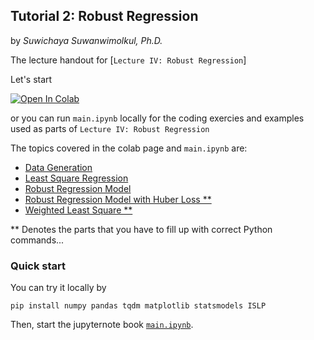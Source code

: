 ## Tutorial 2: Robust Regression 

by *Suwichaya Suwanwimolkul, Ph.D.*

The lecture handout for [`Lecture IV: Robust Regression`] 


Let's start 

<a target="_blank" href="https://colab.research.google.com/github/GabbySuwichaya/Statistical-Learning-EE575/blob/master/Tutorial2/main.ipynb">
  <img src="https://colab.research.google.com/assets/colab-badge.svg" alt="Open In Colab"/>
</a>

or you can run `main.ipynb` locally for the coding exercies and examples used as parts of `Lecture IV: Robust Regression` 

The topics covered in the colab page and `main.ipynb`  are: 

- [Data Generation](#data-generation)
- [Least Square Regression](#least-square-regression-model)  
- [Robust Regression Model](#robust-regression-model) 
- [Robust Regression Model with Huber Loss **](#robust-regression-with-huber-loss) 
- [Weighted Least Square **](#weighted-least-square)

** Denotes the parts that you have to fill up with correct Python commands...  
     
### Quick start 

You can try it locally by 

```
pip install numpy pandas tqdm matplotlib statsmodels ISLP
```

Then, start the jupyternote book [`main.ipynb`](main.ipynb).
 
 